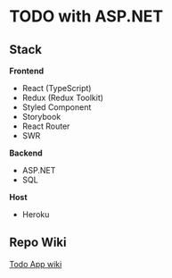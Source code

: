 # TODO with ASP.NET

## Stack

**Frontend** 

- React (TypeScript)
- Redux (Redux Toolkit)
- Styled Component
- Storybook
- React Router 
- SWR

**Backend**

- ASP.NET
- SQL

**Host**

- Heroku


## Repo Wiki

[Todo App wiki](https://www.notion.so/thada/Todo-ASP-NET-38ca250ebec3430fb624a86f942bc36c)